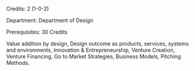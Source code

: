 Credits: 2 (1-0-2)

Department: Department of Design

Prerequisites: 30 Credits

Value addition by design, Design outcome as products, services, systems and environments, Innovation & Entrepreneurship, Venture Creation, Venture Financing, Go to Market Strategies, Business Models, Pitching Methods.